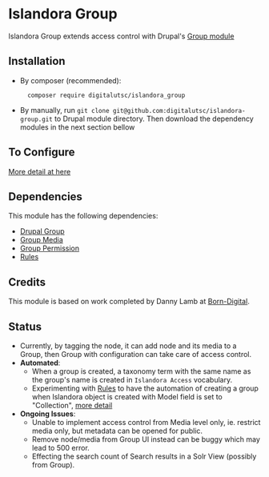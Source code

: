 # Islandora Group

Islandora Group extends access control with Drupal's [Group module](https://www.drupal.org/project/group)

## Installation

- By composer (recommended):
  ````
    composer require digitalutsc/islandora_group
  ````

- By manually, run `git clone git@github.com:digitalutsc/islandora-group.git` to Drupal module directory. Then download the dependency modules in the next section bellow

## To Configure

[More detail at here](https://docs.google.com/document/d/1fy2KyjlURBpseLbwqspD3Yv5iFPpv1HQF_qKClV7zso/edit?usp=sharing)

## Dependencies
This module has the following dependencies:
- [Drupal Group](https://www.drupal.org/project/group)
- [Group Media](https://www.drupal.org/project/groupmedia)
- [Group Permission](https://www.drupal.org/project/group_permissions)
- [Rules](https://www.drupal.org/project/rules)

## Credits
This module is based on work completed by Danny Lamb at [Born-Digital](https://www.born-digital.com/).

## Status

- Currently, by tagging the node, it can add node and its media to a Group, then Group with configuration can take care of access control. 
- **Automated**: 
  - When a group is created, a taxonomy term with the same name as the group's name is created in `Islandora Access` vocabulary. 
  - Experimenting with [Rules](https://www.drupal.org/project/rules) to have the automation of creating a group when Islandora object is created with Model field is set to "Collection", [more detail](https://docs.google.com/document/d/1Amof3KKEqe8EIjUiPQVVRQ8mqnhQQs1wTi_GnDhjYH8/edit?usp=sharing)
- **Ongoing Issues**: 
  - Unable to implement access control from Media level only, ie. restrict media only, but metadata can be opened for public. 
  - Remove node/media from Group UI instead can be buggy which may lead to 500 error.  
  - Effecting the search count of Search results in a Solr View (possibly from Group). 
